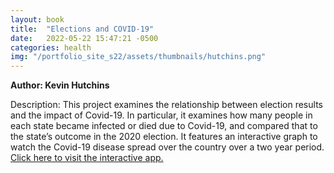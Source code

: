```yaml
---
layout: book
title:  "Elections and COVID-19"
date:   2022-05-22 15:47:21 -0500
categories: health
img: "/portfolio_site_s22/assets/thumbnails/hutchins.png"
---
```


<b>Author: Kevin Hutchins</b>

Description: This project examines the relationship between election results and the impact of
Covid-19. In particular, it examines how many people in each state became infected or died due
to Covid-19, and compared that to the state’s outcome in the 2020 election. It features an
interactive graph to watch the Covid-19 disease spread over the country over a two year period.
<a href="https://data-viz.it.wisc.edu/content/77b68901-5a10-4d72-a4c0-7044a0cb9d6c">Click here to visit the interactive app.</a>

[jekyll-docs]: https://jekyllrb.com/docs/home
[jekyll-gh]:   https://github.com/jekyll/jekyll
[jekyll-talk]: https://talk.jekyllrb.com/
